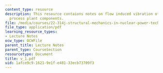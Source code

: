 ```yaml
---
content_type: resource
description: This resource contaions notes on flow induced vibration of power and
  process plant components.
file: /media/courses/22-314j-structural-mechanics-in-nuclear-power-technology-fall-2006/1afce9c916219e1fe48133ecb73709f3_v_1.pdf
file_type: application/pdf
learning_resource_types:
- Lecture Notes
ocw_type: OCWFile
parent_title: Lecture Notes
parent_type: CourseSection
resourcetype: Document
title: v_1.pdf
uid: 1afce9c9-1621-9e1f-e481-33ecb73709f3
---
```

